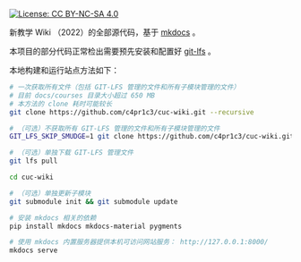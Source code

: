 [![License: CC BY-NC-SA 4.0](https://img.shields.io/badge/License-CC%20BY--NC--SA%204.0-lightgrey.svg)](https://creativecommons.org/licenses/by-nc-sa/4.0/)

新教学 Wiki （2022）的全部源代码，基于 [mkdocs](http://www.mkdocs.org/) 。

本项目的部分代码正常检出需要预先安装和配置好 [git-lfs](https://github.com/git-lfs/git-lfs/wiki/Installation) 。

本地构建和运行站点方法如下：

```bash
# 一次获取所有文件（包括 GIT-LFS 管理的文件和所有子模块管理的文件）
# 目前 docs/courses 目录大小超过 650 MB
# 本方法的 clone 耗时可能较长
git clone https://github.com/c4pr1c3/cuc-wiki.git --recursive

# （可选）不获取所有 GIT-LFS 管理的文件和所有子模块管理的文件
GIT_LFS_SKIP_SMUDGE=1 git clone https://github.com/c4pr1c3/cuc-wiki.git

# （可选）单独下载 GIT-LFS 管理文件
git lfs pull

cd cuc-wiki 

# （可选）单独更新子模块
git submodule init && git submodule update

# 安装 mkdocs 相关的依赖
pip install mkdocs mkdocs-material pygments

# 使用 mkdocs 内置服务器提供本机可访问网站服务： http://127.0.0.1:8000/
mkdocs serve

```

